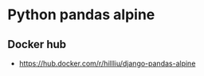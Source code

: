 Python pandas alpine
======

## Docker hub
   * https://hub.docker.com/r/hillliu/django-pandas-alpine

